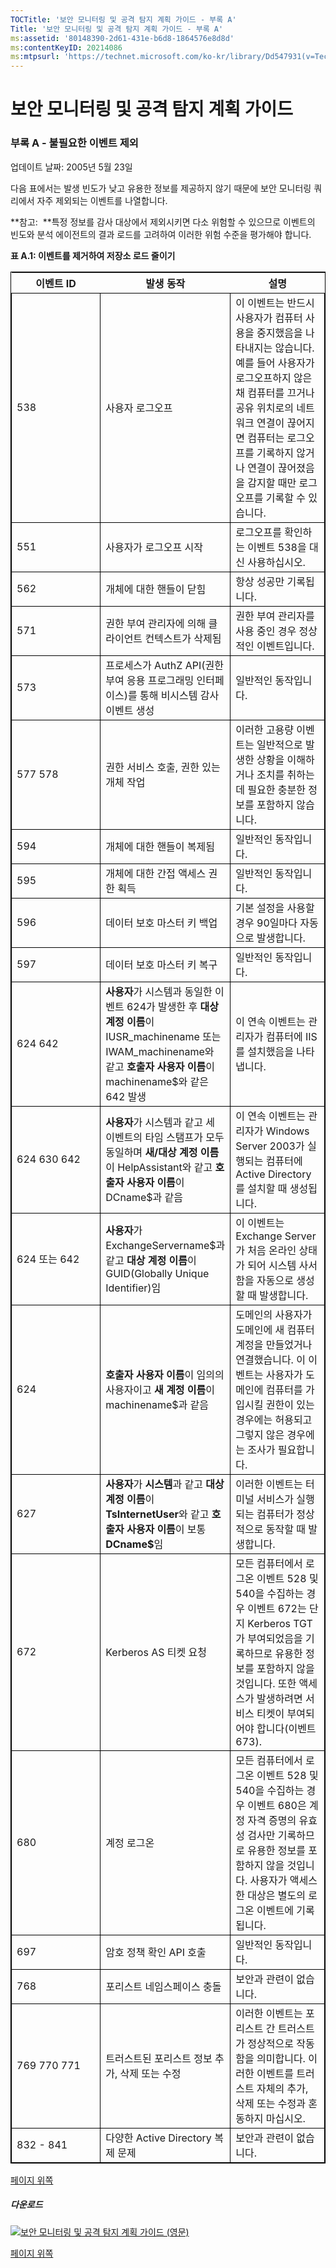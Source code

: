 ```yaml
---
TOCTitle: '보안 모니터링 및 공격 탐지 계획 가이드 - 부록 A'
Title: '보안 모니터링 및 공격 탐지 계획 가이드 - 부록 A'
ms:assetid: '80148390-2d61-431e-b6d8-1864576e8d8d'
ms:contentKeyID: 20214086
ms:mtpsurl: 'https://technet.microsoft.com/ko-kr/library/Dd547931(v=TechNet.10)'
---
```


보안 모니터링 및 공격 탐지 계획 가이드
======================================

### 부록 A - 불필요한 이벤트 제외

업데이트 날짜: 2005년 5월 23일

다음 표에서는 발생 빈도가 낮고 유용한 정보를 제공하지 않기 때문에 보안 모니터링 쿼리에서 자주 제외되는 이벤트를 나열합니다.

**참고:  **특정 정보를 감사 대상에서 제외시키면 다소 위험할 수 있으므로 이벤트의 빈도와 분석 에이전트의 결과 로드를 고려하여 이러한 위험 수준을 평가해야 합니다.

**표 A.1: 이벤트를 제거하여 저장소 로드 줄이기**

 
<table style="border:1px solid black;">
<colgroup>
<col width="33%" />
<col width="33%" />
<col width="33%" />
</colgroup>
<thead>
<tr class="header">
<th>이벤트 ID</th>
<th>발생 동작</th>
<th>설명</th>
</tr>
</thead>
<tbody>
<tr class="odd">
<td style="border:1px solid black;">538</td>
<td style="border:1px solid black;">사용자 로그오프</td>
<td style="border:1px solid black;">이 이벤트는 반드시 사용자가 컴퓨터 사용을 중지했음을 나타내지는 않습니다. 예를 들어 사용자가 로그오프하지 않은 채 컴퓨터를 끄거나 공유 위치로의 네트워크 연결이 끊어지면 컴퓨터는 로그오프를 기록하지 않거나 연결이 끊어졌음을 감지할 때만 로그오프를 기록할 수 있습니다.</td>
</tr>
<tr class="even">
<td style="border:1px solid black;">551</td>
<td style="border:1px solid black;">사용자가 로그오프 시작</td>
<td style="border:1px solid black;">로그오프를 확인하는 이벤트 538을 대신 사용하십시오.</td>
</tr>
<tr class="odd">
<td style="border:1px solid black;">562</td>
<td style="border:1px solid black;">개체에 대한 핸들이 닫힘</td>
<td style="border:1px solid black;">항상 성공만 기록됩니다.</td>
</tr>
<tr class="even">
<td style="border:1px solid black;">571</td>
<td style="border:1px solid black;">권한 부여 관리자에 의해 클라이언트 컨텍스트가 삭제됨</td>
<td style="border:1px solid black;">권한 부여 관리자를 사용 중인 경우 정상적인 이벤트입니다.</td>
</tr>
<tr class="odd">
<td style="border:1px solid black;">573</td>
<td style="border:1px solid black;">프로세스가 AuthZ API(권한 부여 응용 프로그래밍 인터페이스)를 통해 비시스템 감사 이벤트 생성</td>
<td style="border:1px solid black;">일반적인 동작입니다.</td>
</tr>
<tr class="even">
<td style="border:1px solid black;">577
578</td>
<td style="border:1px solid black;">권한 서비스 호출, 권한 있는 개체 작업</td>
<td style="border:1px solid black;">이러한 고용량 이벤트는 일반적으로 발생한 상황을 이해하거나 조치를 취하는 데 필요한 충분한 정보를 포함하지 않습니다.</td>
</tr>
<tr class="odd">
<td style="border:1px solid black;">594</td>
<td style="border:1px solid black;">개체에 대한 핸들이 복제됨</td>
<td style="border:1px solid black;">일반적인 동작입니다.</td>
</tr>
<tr class="even">
<td style="border:1px solid black;">595</td>
<td style="border:1px solid black;">개체에 대한 간접 액세스 권한 획득</td>
<td style="border:1px solid black;">일반적인 동작입니다.</td>
</tr>
<tr class="odd">
<td style="border:1px solid black;">596</td>
<td style="border:1px solid black;">데이터 보호 마스터 키 백업</td>
<td style="border:1px solid black;">기본 설정을 사용할 경우 90일마다 자동으로 발생합니다.</td>
</tr>
<tr class="even">
<td style="border:1px solid black;">597</td>
<td style="border:1px solid black;">데이터 보호 마스터 키 복구</td>
<td style="border:1px solid black;">일반적인 동작입니다.</td>
</tr>
<tr class="odd">
<td style="border:1px solid black;">624
642</td>
<td style="border:1px solid black;"><strong>사용자</strong>가 시스템과 동일한 이벤트 624가 발생한 후 <strong>대상 계정 이름</strong>이 IUSR_machinename 또는 IWAM_machinename와 같고 <strong>호출자 사용자 이름</strong>이 machinename$와 같은 642 발생</td>
<td style="border:1px solid black;">이 연속 이벤트는 관리자가 컴퓨터에 IIS를 설치했음을 나타냅니다.</td>
</tr>
<tr class="even">
<td style="border:1px solid black;">624
630
642</td>
<td style="border:1px solid black;"><strong>사용자</strong>가 시스템과 같고 세 이벤트의 타임 스탬프가 모두 동일하며 <strong>새/대상 계정 이름</strong>이 HelpAssistant와 같고 <strong>호출자 사용자 이름</strong>이 DCname$과 같음</td>
<td style="border:1px solid black;">이 연속 이벤트는 관리자가 Windows Server 2003가 실행되는 컴퓨터에 Active Directory를 설치할 때 생성됩니다.</td>
</tr>
<tr class="odd">
<td style="border:1px solid black;">624 또는
642</td>
<td style="border:1px solid black;"><strong>사용자</strong>가 ExchangeServername$과 같고 <strong>대상 계정 이름</strong>이 GUID(Globally Unique Identifier)임</td>
<td style="border:1px solid black;">이 이벤트는 Exchange Server가 처음 온라인 상태가 되어 시스템 사서함을 자동으로 생성할 때 발생합니다.</td>
</tr>
<tr class="even">
<td style="border:1px solid black;">624</td>
<td style="border:1px solid black;"><strong>호출자 사용자 이름</strong>이 임의의 사용자이고 <strong>새 계정 이름</strong>이 machinename$과 같음</td>
<td style="border:1px solid black;">도메인의 사용자가 도메인에 새 컴퓨터 계정을 만들었거나 연결했습니다. 이 이벤트는 사용자가 도메인에 컴퓨터를 가입시킬 권한이 있는 경우에는 허용되고 그렇지 않은 경우에는 조사가 필요합니다.</td>
</tr>
<tr class="odd">
<td style="border:1px solid black;">627</td>
<td style="border:1px solid black;"><strong>사용자</strong>가 <strong>시스템</strong>과 같고 <strong>대상 계정 이름</strong>이 <strong>TsInternetUser</strong>와 같고 <strong>호출자 사용자 이름</strong>이 보통 <strong>DCname$</strong>임</td>
<td style="border:1px solid black;">이러한 이벤트는 터미널 서비스가 실행되는 컴퓨터가 정상적으로 동작할 때 발생합니다.</td>
</tr>
<tr class="even">
<td style="border:1px solid black;">672</td>
<td style="border:1px solid black;">Kerberos AS 티켓 요청</td>
<td style="border:1px solid black;">모든 컴퓨터에서 로그온 이벤트 528 및 540을 수집하는 경우 이벤트 672는 단지 Kerberos TGT가 부여되었음을 기록하므로 유용한 정보를 포함하지 않을 것입니다. 또한 액세스가 발생하려면 서비스 티켓이 부여되어야 합니다(이벤트 673).</td>
</tr>
<tr class="odd">
<td style="border:1px solid black;">680</td>
<td style="border:1px solid black;">계정 로그온</td>
<td style="border:1px solid black;">모든 컴퓨터에서 로그온 이벤트 528 및 540을 수집하는 경우 이벤트 680은 계정 자격 증명의 유효성 검사만 기록하므로 유용한 정보를 포함하지 않을 것입니다. 사용자가 액세스한 대상은 별도의 로그온 이벤트에 기록됩니다.</td>
</tr>
<tr class="even">
<td style="border:1px solid black;">697</td>
<td style="border:1px solid black;">암호 정책 확인 API 호출</td>
<td style="border:1px solid black;">일반적인 동작입니다.</td>
</tr>
<tr class="odd">
<td style="border:1px solid black;">768</td>
<td style="border:1px solid black;">포리스트 네임스페이스 충돌</td>
<td style="border:1px solid black;">보안과 관련이 없습니다.</td>
</tr>
<tr class="even">
<td style="border:1px solid black;">769
770
771</td>
<td style="border:1px solid black;">트러스트된 포리스트 정보 추가, 삭제 또는 수정</td>
<td style="border:1px solid black;">이러한 이벤트는 포리스트 간 트러스트가 정상적으로 작동함을 의미합니다. 이러한 이벤트를 트러스트 자체의 추가, 삭제 또는 수정과 혼동하지 마십시오.</td>
</tr>
<tr class="odd">
<td style="border:1px solid black;">832 - 841</td>
<td style="border:1px solid black;">다양한 Active Directory 복제 문제</td>
<td style="border:1px solid black;">보안과 관련이 없습니다.</td>
</tr>
</tbody>
</table>
  
[](#mainsection)[페이지 위쪽](#mainsection)
  
##### 다운로드
  
[![](images/Dd547931.icon_exe(ko-kr,TechNet.10).gif)](http://go.microsoft.com/fwlink/?linkid=41310)[보안 모니터링 및 공격 탐지 계획 가이드 (영문)](http://go.microsoft.com/fwlink/?linkid=41310)
  
[](#mainsection)[페이지 위쪽](#mainsection)
